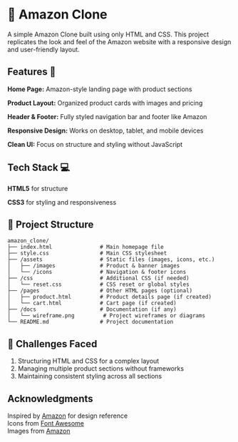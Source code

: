 # 🛒 Amazon Clone

A simple Amazon Clone built using only HTML and CSS. This project replicates the look and feel of the Amazon website with a responsive design and user-friendly layout.

## Features 🚀

**Home Page:** Amazon-style landing page with product sections

**Product Layout:** Organized product cards with images and pricing

**Header & Footer:** Fully styled navigation bar and footer like Amazon

**Responsive Design:** Works on desktop, tablet, and mobile devices

**Clean UI:** Focus on structure and styling without JavaScript

## Tech Stack 💻

**HTML5** for structure

**CSS3** for styling and responsiveness


## 📂 Project Structure  

```plaintext
amazon_clone/
├── index.html               # Main homepage file
├── style.css                # Main CSS stylesheet
├── /assets                  # Static files (images, icons, etc.)
│   ├── /images              # Product & banner images
│   └── /icons               # Navigation & footer icons
├── /css                     # Additional CSS (if needed)
│   └── reset.css            # CSS reset or global styles
├── /pages                   # Other HTML pages (optional)
│   ├── product.html         # Product details page (if created)
│   └── cart.html            # Cart page (if created)
├── /docs                    # Documentation (if any)
│   └── wireframe.png         # Project wireframes or diagrams
└── README.md                # Project documentation

```

## 🧠 Challenges Faced
1. Structuring HTML and CSS for a complex layout
2. Managing multiple product sections without frameworks
3. Maintaining consistent styling across all sections


##  Acknowledgments  
   Inspired by [Amazon](https://www.amazon.com) for design reference  
   Icons from [Font Awesome](https://fontawesome.com/)  
   Images from [Amazon](https://www.amazon.com) 
